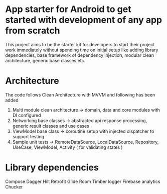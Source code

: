 # App starter for Android to get started with development of any app from scratch

 This project aims to be the starter kit for developers to start their project work immediately
 without spending time on initial setup like adding library dependencies, base framework
 of dependency injection, modular clean architecture, generic base classes etc. 

# Architecture
The code follows Clean Architecture with MVVM and following has been added

1. Multi module clean architecture -> domain, data and core modules with DI configured
2. Networking base classes -> abstracted api response processing, generic result classes and use cases
3. ViewModel base class ->  coroutine setup with injected dispatcher to support testing
4. Sample unit tests -> RemoteDataSource, LocalDataSource, Repository, UseCase, ViewModel, Activity ( for validating states )

# Library dependencies
Compose
Dagger Hilt
Retrofit
Glide
Room
Timber logger
Firebase analytics
Chucker

